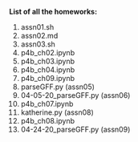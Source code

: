 **List of all the homeworks:**

1. assn01.sh
2. assn02.md
3. assn03.sh
4. p4b_ch02.ipynb
5. p4b_ch03.ipynb
6. p4b_ch04.ipynb
7. p4b_ch09.ipynb
8. parseGFF.py (assn05)
9. 04-05-20_parseGFF.py (assn06)
10. p4b_ch07.ipynb
11. katherine.py (assn08)
12. p4b_ch08.ipynb
13. 04-24-20_parseGFF.py (assn09)
